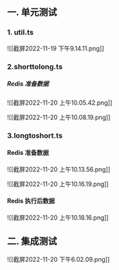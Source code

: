 ## 一. 单元测试
### 1. util.ts
![[截屏2022-11-19 下午9.14.11.png]]

### 2.shorttolong.ts
 ##### Redis 准备数据
![[截屏2022-11-20 上午10.05.42.png]]

![[截屏2022-11-20 上午10.08.19.png]]
### 3.longtoshort.ts
#### Redis 准备数据
![[截屏2022-11-20 上午10.13.56.png]]


![[截屏2022-11-20 上午10.16.19.png]]

#### Redis 执行后数据
![[截屏2022-11-20 上午10.18.16.png]]

## 二. 集成测试
![[截屏2022-11-20 下午6.02.09.png]]
